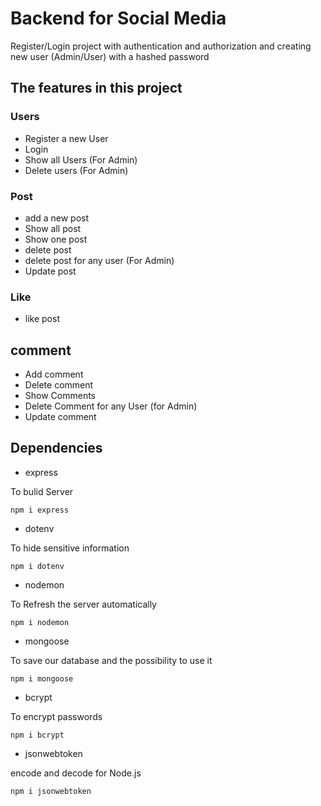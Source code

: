 # Backend for Social Media

Register/Login project with authentication and authorization and creating new user (Admin/User) with a hashed password

## The features in this project

### Users
* Register a new User
* Login
* Show all Users (For Admin)
* Delete users (For Admin)

### Post
* add a new post
* Show all post
* Show one post
* delete post
* delete post for any user (For Admin)
* Update post

### Like
* like post

## comment
* Add comment
* Delete comment
* Show Comments
* Delete Comment for any User (for Admin)
* Update comment


## Dependencies
* express

To bulid Server
``` 
npm i express
```
* dotenv

To hide sensitive information
``` 
npm i dotenv
```

* nodemon

To Refresh the server automatically
``` 
npm i nodemon
```

* mongoose

To save our database and the possibility to use it

``` 
npm i mongoose
```

* bcrypt

To encrypt passwords

``` 
npm i bcrypt
```


* jsonwebtoken

encode and decode for Node.js

``` 
npm i jsonwebtoken
```
